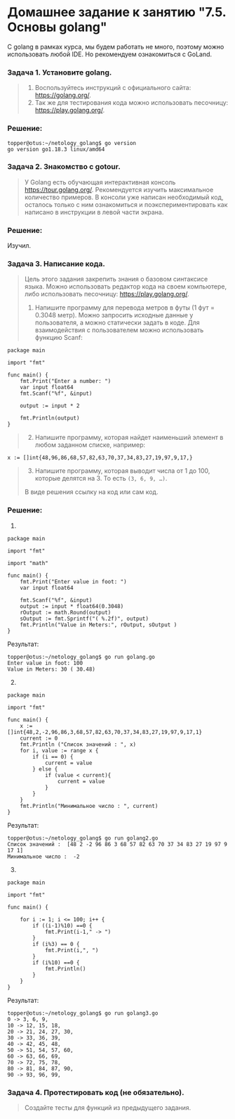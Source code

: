 # Домашнее задание к занятию "7.5. Основы golang"

С golang в рамках курса, мы будем работать не много, поэтому можно использовать любой IDE. Но рекомендуем ознакомиться с GoLand.

### Задача 1. Установите golang.

> 1. Воспользуйтесь инструкций с официального сайта: https://golang.org/.
> 2. Так же для тестирования кода можно использовать песочницу: https://play.golang.org/.

### Решение: 
```
topper@otus:~/netology_golang$ go version
go version go1.18.3 linux/amd64
```

### Задача 2. Знакомство с gotour.

> У Golang есть обучающая интерактивная консоль https://tour.golang.org/. Рекомендуется изучить максимальное количество примеров. В консоли уже написан необходимый код, осталось только с ним ознакомиться и поэкспериментировать как написано в инструкции в левой части экрана.

### Решение: 

Изучил.

### Задача 3. Написание кода.

> Цель этого задания закрепить знания о базовом синтаксисе языка. Можно использовать редактор кода на своем компьютере, либо использовать песочницу: https://play.golang.org/.
> 
> 1. Напишите программу для перевода метров в футы (1 фут = 0.3048 метр). Можно запросить исходные данные у пользователя, а можно статически задать в коде. Для взаимодействия с пользователем можно использовать функцию Scanf:
```
package main

import "fmt"

func main() {
    fmt.Print("Enter a number: ")
    var input float64
    fmt.Scanf("%f", &input)

    output := input * 2

    fmt.Println(output)    
}
```
> 2. Напишите программу, которая найдет наименьший элемент в любом заданном списке, например:
```
x := []int{48,96,86,68,57,82,63,70,37,34,83,27,19,97,9,17,}
```
> 3. Напишите программу, которая выводит числа от 1 до 100, которые делятся на 3. То есть `(3, 6, 9, …)`.
> 
> В виде решения ссылку на код или сам код.

### Решение: 
1.
```
package main
        
import "fmt"
        
import "math"
        
func main() {
    fmt.Print("Enter value in foot: ")
    var input float64
            
    fmt.Scanf("%f", &input)
    output := input * float64(0.3048)
    rOutput := math.Round(output)
    sOutput := fmt.Sprintf("( %.2f)", output)
    fmt.Println("Value in Meters:", rOutput, sOutput )    
}
```

Результат:

```
topper@otus:~/netology_golang$ go run golang.go
Enter value in foot: 100
Value in Meters: 30 ( 30.48)
```

2.
```
package main

import "fmt"

func main() {
    x := []int{48,2,-2,96,86,3,68,57,82,63,70,37,34,83,27,19,97,9,17,1}
    current := 0
    fmt.Println ("Список значений : ", x)
    for i, value := range x {
        if (i == 0) {
            current = value 
        } else {
            if (value < current){
                current = value
            }
        }
    }
    fmt.Println("Минимальное число : ", current)
}
```

Результат:

```
topper@otus:~/netology_golang$ go run golang2.go
Список значений :  [48 2 -2 96 86 3 68 57 82 63 70 37 34 83 27 19 97 9 17 1]
Минимальное число :  -2
```

3.
```
package main

import "fmt"

func main() {

    for i := 1; i <= 100; i++ {
        if ((i-1)%10) ==0 {
            fmt.Print(i-1," -> ")
        }
        if (i%3) == 0 {
            fmt.Print(i,", ")
        }
        if (i%10) ==0 {
            fmt.Println()
        }
    }
}
```

Результат:

```
topper@otus:~/netology_golang$ go run golang3.go
0 -> 3, 6, 9, 
10 -> 12, 15, 18, 
20 -> 21, 24, 27, 30, 
30 -> 33, 36, 39, 
40 -> 42, 45, 48, 
50 -> 51, 54, 57, 60, 
60 -> 63, 66, 69, 
70 -> 72, 75, 78, 
80 -> 81, 84, 87, 90, 
90 -> 93, 96, 99, 
```

### Задача 4. Протестировать код (не обязательно).

> Создайте тесты для функций из предыдущего задания.
